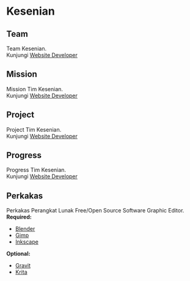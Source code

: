 # Kesenian
## Team
Team Kesenian.  
Kunjungi [Website Developer](http://dev.xentaos.org/team.html)

## Mission
Mission Tim Kesenian.  
Kunjungi [Website Developer](http://dev.xentaos.org/mission.html)

## Project
Project Tim Kesenian.  
Kunjungi [Website Developer](http://dev.xentaos.org/project.html)

## Progress
Progress Tim Kesenian.  
Kunjungi [Website Developer](http://dev.xentaos.org/progress.html)

## Perkakas
Perkakas Perangkat Lunak Free/Open Source Software Graphic Editor.  
**Required:**  
 * [Blender](https://www.blender.org/)
 * [Gimp](https://www.gimp.org/)
 * [Inkscape](https://inkscape.org/)

**Optional:**  
 * [Gravit](https://gravit.io/) 
 * [Krita](https://krita.org/en/)
